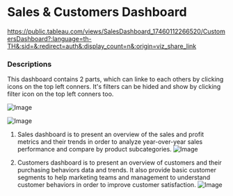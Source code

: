 # Sales & Customers Dashboard
https://public.tableau.com/views/SalesDashboard_17460112266520/CustomersDashboard?:language=th-TH&:sid=&:redirect=auth&:display_count=n&:origin=viz_share_link
### Descriptions

   This dashboard contains 2 parts, which can linke to each others by clicking icons on the top left conners. It's filters can be hided and show by clicking filter icon on the top left conners too. 
        
   ![Image](https://github.com/user-attachments/assets/4328024c-47cc-4e59-bd2c-0844f373e55f)

   ![Image](https://github.com/user-attachments/assets/b4c5f48a-420a-4de0-8fdb-8afc888294e9)

   1. Sales dashboard is to present an overview of the sales and profit metrics and their trends in order to analyze year-over-year sales performance and compare by product subcategories.
   ![Image](https://github.com/user-attachments/assets/48d9d90c-92eb-49c0-8687-73b1597ee596)

   2. Customers dashboard is to present an overview of customers and their purchasing behaviors data and trends. It also provide basic customer segments to help marketing teams and management to understand customer behaviors in order to improve customer satisfaction.
   ![Image](https://github.com/user-attachments/assets/14107991-b7b7-4af0-ab08-b0f23d5c00ed)

